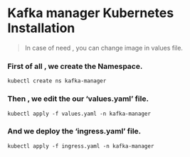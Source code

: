 # Kafka manager Kubernetes Installation

> In case of need , you can change image in values file.

### First of all , we create the Namespace.

 ```
 kubectl create ns kafka-manager
 ```

### Then , we edit the our ‘values.yaml’ file.

 ```
 kubectl apply -f values.yaml -n kafka-manager
 ```
 
### And we deploy the ‘ingress.yaml’ file.

 ```
 kubectl apply -f ingress.yaml -n kafka-manager
 ```
 
 
 

